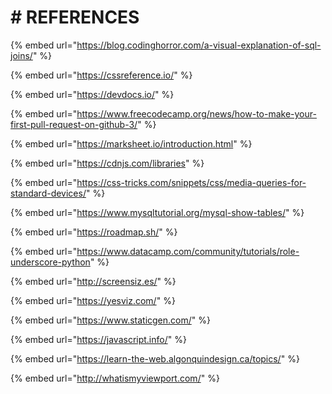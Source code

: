 # \# REFERENCES

{% embed url="https://blog.codinghorror.com/a-visual-explanation-of-sql-joins/" %}

{% embed url="https://cssreference.io/" %}

{% embed url="https://devdocs.io/" %}

{% embed url="https://www.freecodecamp.org/news/how-to-make-your-first-pull-request-on-github-3/" %}

{% embed url="https://marksheet.io/introduction.html" %}

{% embed url="https://cdnjs.com/libraries" %}

{% embed url="https://css-tricks.com/snippets/css/media-queries-for-standard-devices/" %}

{% embed url="https://www.mysqltutorial.org/mysql-show-tables/" %}

{% embed url="https://roadmap.sh/" %}

{% embed url="https://www.datacamp.com/community/tutorials/role-underscore-python" %}

{% embed url="http://screensiz.es/" %}

{% embed url="https://yesviz.com/" %}

{% embed url="https://www.staticgen.com/" %}

{% embed url="https://javascript.info/" %}

{% embed url="https://learn-the-web.algonquindesign.ca/topics/" %}

{% embed url="http://whatismyviewport.com/" %}

